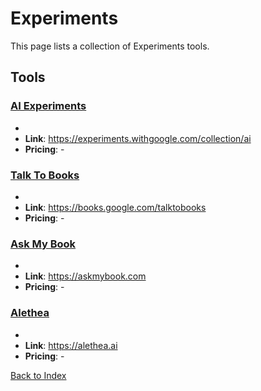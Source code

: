 # Experiments

This page lists a collection of Experiments tools.

## Tools

### [AI Experiments](https://experiments.withgoogle.com/collection/ai)
-
- **Link**: https://experiments.withgoogle.com/collection/ai
- **Pricing**: -

### [Talk To Books](https://books.google.com/talktobooks)
-
- **Link**: https://books.google.com/talktobooks
- **Pricing**: -

### [Ask My Book](https://askmybook.com)
-
- **Link**: https://askmybook.com
- **Pricing**: -

### [Alethea](https://alethea.ai)
-
- **Link**: https://alethea.ai
- **Pricing**: -


[Back to Index](../README.MD)
